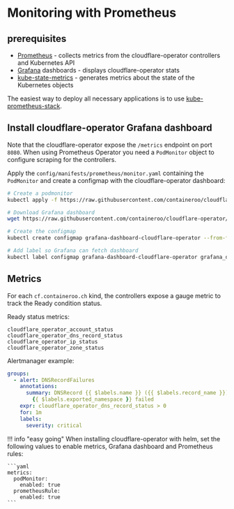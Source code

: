 # Monitoring with Prometheus

## prerequisites

- [Prometheus](https://github.com/prometheus-community/helm-charts/tree/main/charts/prometheus) - collects metrics from the cloudflare-operator controllers and Kubernetes API
- [Grafana](https://github.com/grafana/helm-charts/tree/main/charts/grafana) dashboards - displays cloudflare-operator stats
- [kube-state-metrics](https://github.com/prometheus-community/helm-charts/tree/main/charts/kube-state-metrics) - generates metrics about the state of the Kubernetes objects

The easiest way to deploy all necessary applications is to use [kube-prometheus-stack](https://github.com/prometheus-community/helm-charts/tree/main/charts/kube-prometheus-stack).

## Install cloudflare-operator Grafana dashboard

Note that the cloudflare-operator expose the `/metrics` endpoint on port `8080`. When using Prometheus Operator you need a `PodMonitor` object to configure scraping for the controllers.

Apply the `config/manifests/prometheus/monitor.yaml` containing the `PodMonitor` and create a configmap with the cloudflare-operator dashboard:

```bash
# Create a podmonitor
kubectl apply -f https://raw.githubusercontent.com/containeroo/cloudflare-operator/master/config/manifests/prometheus/monitor.yaml

# Download Grafana dashboard
wget https://raw.githubusercontent.com/containeroo/cloudflare-operator/master/config/manifests/grafana/dashboards/overview.json -O /tmp/grafana-dashboard-cloudflare-operator.json

# Create the configmap
kubectl create configmap grafana-dashboard-cloudflare-operator --from-file=/tmp/grafana-dashboard-cloudflare-operator.json

# Add label so Grafana can fetch dashboard
kubectl label configmap grafana-dashboard-cloudflare-operator grafana_dashboard="1"
```

## Metrics

For each `cf.containeroo.ch` kind, the controllers expose a gauge metric to track the Ready condition status.

Ready status metrics:

```text
cloudflare_operator_account_status
cloudflare_operator_dns_record_status
cloudflare_operator_ip_status
cloudflare_operator_zone_status
```

Alertmanager example:

```yaml
groups:
  - alert: DNSRecordFailures
    annotations:
      summary: DNSRecord {{ $labels.name }} ({{ $labels.record_name }}) in namespace
        {{ $labels.exported_namespace }} failed
    expr: cloudflare_operator_dns_record_status > 0
    for: 1m
    labels:
      severity: critical
```

!!! info "easy going"
    When installing cloudflare-operator with helm, set the following values to enable metrics, Grafana dashboard and Prometheus rules:

    ```yaml
    metrics:
      podMonitor:
        enabled: true
      prometheusRule:
        enabled: true
    ```
